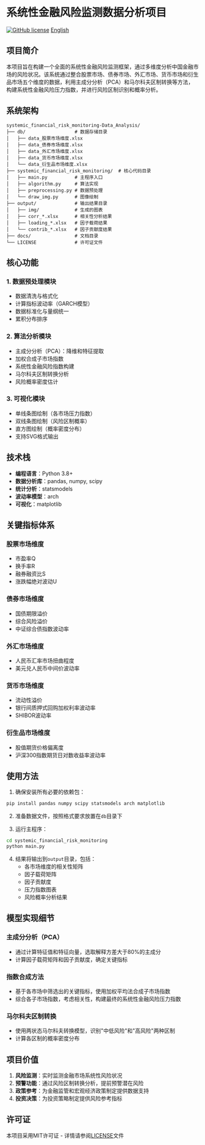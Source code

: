 # 系统性金融风险监测数据分析项目

[![GitHub license](https://img.shields.io/github/license/yourusername/systemic_financial_risk_monitoring-Data_Analysis)](LICENSE)
[English](README.md)

## 项目简介

本项目旨在构建一个全面的系统性金融风险监测框架，通过多维度分析中国金融市场的风险状况。该系统通过整合股票市场、债券市场、外汇市场、货币市场和衍生品市场五个维度的数据，利用主成分分析（PCA）和马尔科夫区制转换等方法，构建系统性金融风险压力指数，并进行风险区制识别和概率分析。


## 系统架构

```
systemic_financial_risk_monitoring-Data_Analysis/
├── db/                  # 数据存储目录
│   ├── data_股票市场维度.xlsx
│   ├── data_债券市场维度.xlsx
│   ├── data_外汇市场维度.xlsx
│   ├── data_货币市场维度.xlsx
│   └── data_衍生品市场维度.xlsx
├── systemic_financial_risk_monitoring/  # 核心代码目录
│   ├── main.py          # 主程序入口
│   ├── algorithm.py     # 算法实现
│   ├── preprocessing.py # 数据预处理
│   └── draw_img.py      # 图像绘制
├── output/              # 输出结果目录
│   ├── img/             # 生成的图表
│   ├── corr_*.xlsx      # 相关性分析结果
│   ├── loading_*.xlsx   # 因子载荷结果
│   └── contrib_*.xlsx   # 因子贡献度结果
├── docs/                # 文档目录
└── LICENSE              # 许可证文件
```

## 核心功能

### 1. 数据预处理模块
- 数据清洗与格式化
- 计算指标波动率（GARCH模型）
- 数据标准化与量纲统一
- 累积分布排序

### 2. 算法分析模块
- 主成分分析（PCA）：降维和特征提取
- 加权合成子市场指数
- 系统性金融风险指数构建
- 马尔科夫区制转换分析
- 风险概率密度估计

### 3. 可视化模块
- 单线条图绘制（各市场压力指数）
- 双线条图绘制（风险区制概率）
- 直方图绘制（概率密度分布）
- 支持SVG格式输出

## 技术栈

- **编程语言**：Python 3.8+
- **数据分析库**：pandas, numpy, scipy
- **统计分析**：statsmodels
- **波动率模型**：arch
- **可视化**：matplotlib

## 关键指标体系

### 股票市场维度
- 市盈率Q
- 换手率R
- 融券融资比S
- 涨跌幅绝对波动U

### 债券市场维度
- 国债期限溢价
- 综合风险溢价
- 中证综合债指数波动率

### 外汇市场维度
- 人民币汇率市场扭曲程度
- 美元兑人民币中间价波动率

### 货币市场维度
- 流动性溢价
- 银行间质押式回购加权利率波动率
- SHIBOR波动率

### 衍生品市场维度
- 股值期货价格偏离度
- 沪深300指数期货日对数收益率波动率

## 使用方法

1. 确保安装所有必要的依赖包：
```bash
pip install pandas numpy scipy statsmodels arch matplotlib
```

2. 准备数据文件，按照格式要求放置在`db`目录下

3. 运行主程序：
```bash
cd systemic_financial_risk_monitoring
python main.py
```

4. 结果将输出到`output`目录，包括：
   - 各市场维度的相关性矩阵
   - 因子载荷矩阵
   - 因子贡献度
   - 压力指数图表
   - 风险概率分析结果

## 模型实现细节

### 主成分分析（PCA）
- 通过计算特征值和特征向量，选取解释方差大于80%的主成分
- 计算因子载荷矩阵和因子贡献度，确定关键指标

### 指数合成方法
- 基于各市场中筛选出的关键指标，使用加权平均法合成子市场指数
- 综合各子市场指数，考虑相关性，构建最终的系统性金融风险压力指数

### 马尔科夫区制转换
- 使用两状态马尔科夫转换模型，识别"中低风险"和"高风险"两种区制
- 计算各区制的概率密度分布

## 项目价值

1. **风险监测**：实时监测金融市场系统性风险状况
2. **预警功能**：通过风险区制转换分析，提前预警潜在风险
3. **政策参考**：为金融监管和宏观经济政策制定提供数据支持
4. **投资决策**：为投资策略制定提供风险参考指标

## 许可证

本项目采用MIT许可证 - 详情请参阅[LICENSE](LICENSE)文件